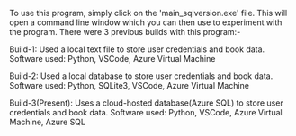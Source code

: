 To use this program, simply click on the 'main_sqlversion.exe' file. 
This will open a command line window which you can then use to experiment with the program. 
There were 3 previous builds with this program:-

Build-1: Used a local text file to store user credentials and book data.
Software used: Python, VSCode, Azure Virtual Machine

Build-2: Used a local database to store user credentials and book data. 
Software used: Python, SQLite3, VSCode, Azure Virtual Machine

Build-3(Present): Uses a cloud-hosted database(Azure SQL) to store user credentials and book data.
Software used:  Python, VSCode, Azure Virtual Machine, Azure SQL
